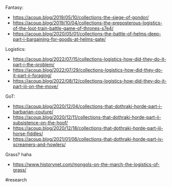 Fantasy:
- https://acoup.blog/2019/05/10/collections-the-siege-of-gondor/
- https://acoup.blog/2019/10/04/collections-the-preposterous-logistics-of-the-loot-train-battle-game-of-thrones-s7e4/
- https://acoup.blog/2020/05/01/collections-the-battle-of-helms-deep-part-i-bargaining-for-goods-at-helms-gate/

Logistics:
- https://acoup.blog/2022/07/15/collections-logistics-how-did-they-do-it-part-i-the-problem/
- https://acoup.blog/2022/07/29/collections-logistics-how-did-they-do-it-part-ii-foraging/
- https://acoup.blog/2022/08/12/collections-logistics-how-did-they-do-it-part-iii-on-the-move/

GoT:
- https://acoup.blog/2020/12/04/collections-that-dothraki-horde-part-i-barbarian-couture/
- https://acoup.blog/2020/12/11/collections-that-dothraki-horde-part-ii-subsistence-on-the-hoof/
- https://acoup.blog/2020/12/18/collections-that-dothraki-horde-part-iii-horse-fiddles/
- https://acoup.blog/2021/01/08/collections-that-dothraki-horde-part-iv-screamers-and-howlers/

Grass? haha
- https://www.historynet.com/mongols-on-the-march-the-logistics-of-grass/

#research 